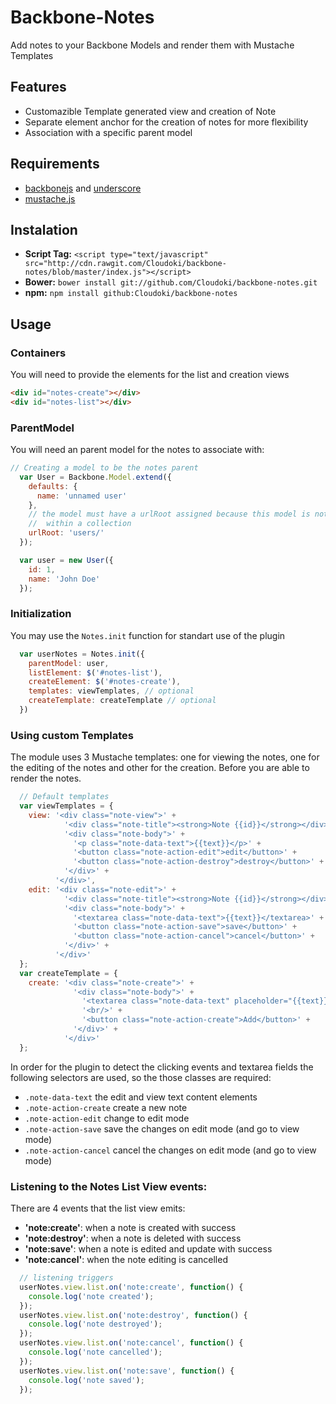 # Backbone-Notes

Add notes to your Backbone Models and render them with Mustache Templates

## Features

- Customazible Template generated view and creation of Note
- Separate element anchor for the creation of notes for more flexibility
- Association with a specific parent model

## Requirements

- [backbonejs](http://backbonejs.org/) and [underscore](http://underscorejs.org/)
- [mustache.js](https://github.com/janl/mustache.js)

## Instalation

- **Script Tag:** `<script type="text/javascript" src="http://cdn.rawgit.com/Cloudoki/backbone-notes/blob/master/index.js"></script>`
- **Bower:** `bower install git://github.com/Cloudoki/backbone-notes.git`
- **npm:** `npm install github:Cloudoki/backbone-notes`

## Usage

### Containers

You will need to provide the elements for the list and creation views

```html
<div id="notes-create"></div>
<div id="notes-list"></div>
```

### ParentModel

You will need an parent model for the notes to associate with:

```javascript
// Creating a model to be the notes parent
  var User = Backbone.Model.extend({
    defaults: {
      name: 'unnamed user'
    },
    // the model must have a urlRoot assigned because this model is not
    //  within a collection
    urlRoot: 'users/'
  });

  var user = new User({
    id: 1,
    name: 'John Doe'
  });
```

### Initialization

You may use the `Notes.init` function for standart use of the plugin

```javascript
  var userNotes = Notes.init({
    parentModel: user,
    listElement: $('#notes-list'),
    createElement: $('#notes-create'),
    templates: viewTemplates, // optional
    createTemplate: createTemplate // optional
  })
```

### Using custom Templates

The module uses 3 Mustache templates: one for viewing the notes, one for the
editing of the notes and other for the creation. Before you are able to render
the notes.

```javascript
  // Default templates
  var viewTemplates = {
    view: '<div class="note-view">' +
            '<div class="note-title"><strong>Note {{id}}</strong></div>' +
            '<div class="note-body">' +
              '<p class="note-data-text">{{text}}</p>' +
              '<button class="note-action-edit">edit</button>' +
              '<button class="note-action-destroy">destroy</button>' +
            '</div>' +
          '</div>',
    edit: '<div class="note-edit">' +
            '<div class="note-title"><strong>Note {{id}}</strong></div>' +
            '<div class="note-body">' +
              '<textarea class="note-data-text">{{text}}</textarea>' +
              '<button class="note-action-save">save</button>' +
              '<button class="note-action-cancel">cancel</button>' +
            '</div>' +
          '</div>'
  };
  var createTemplate = {
    create: '<div class="note-create">' +
              '<div class="note-body">' +
                '<textarea class="note-data-text" placeholder="{{text}}"></textarea>' +
                '<br/>' +
                '<button class="note-action-create">Add</button>' +
              '</div>' +
            '</div>'
  };
```

In order for the plugin to detect the clicking events and textarea fields
 the following selectors are used, so the those classes are required:

 - `.note-data-text` the edit and view text content elements
 - `.note-action-create` create a new note
 - `.note-action-edit` change to edit mode
 - `.note-action-save` save the changes on edit mode (and go to view mode)
 - `.note-action-cancel` cancel the changes on edit mode (and go to view mode)


### Listening to the Notes List View events:

There are 4 events that the list view emits:
- **'note:create'**: when a note is created with success
- **'note:destroy'**: when a note is deleted with success
- **'note:save'**: when a note is edited and update with success
- **'note:cancel'**: when the note editing is cancelled

```javascript
  // listening triggers
  userNotes.view.list.on('note:create', function() {
    console.log('note created');
  });
  userNotes.view.list.on('note:destroy', function() {
    console.log('note destroyed');
  });
  userNotes.view.list.on('note:cancel', function() {
    console.log('note cancelled');
  });
  userNotes.view.list.on('note:save', function() {
    console.log('note saved');
  });
```
